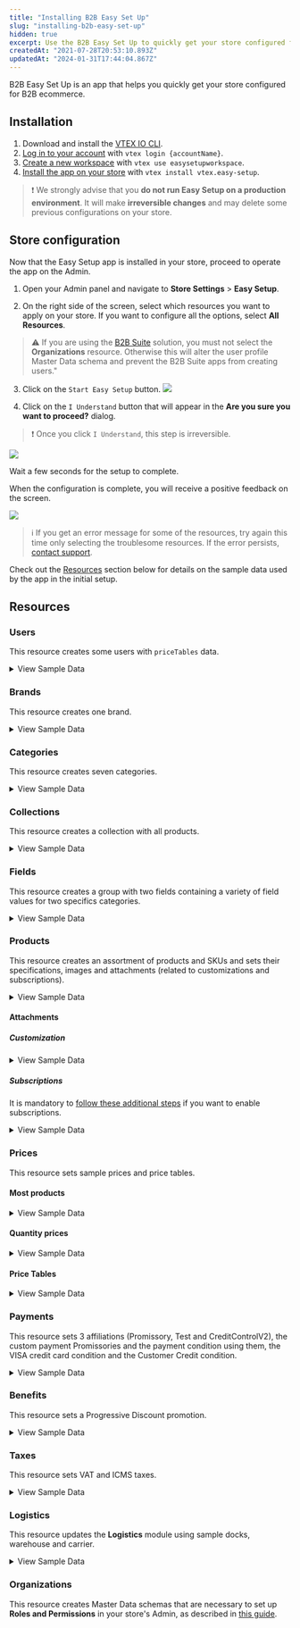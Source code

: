 ```yaml
---
title: "Installing B2B Easy Set Up"
slug: "installing-b2b-easy-set-up"
hidden: true
excerpt: Use the B2B Easy Set Up to quickly get your store configured for B2B ecommerce.
createdAt: "2021-07-28T20:53:10.893Z"
updatedAt: "2024-01-31T17:44:04.867Z"
---
```


B2B Easy Set Up is an app that helps you quickly get your store configured for B2B ecommerce.

## Installation

1. Download and install the [VTEX IO CLI](https://developers.vtex.com/docs/guides/vtex-io-documentation-vtex-io-cli-installation-and-command-reference).
2. [Log in to your account](https://developers.vtex.com/docs/guides/vtex-io-documentation-2-basicsetuptodevelopinvtexio#step-1---logging-in-to-your-vtex-account) with `vtex login {accountName}`.
3. [Create a new workspace](https://developers.vtex.com/docs/guides/vtex-io-documentation-2-basicsetuptodevelopinvtexio#step-2---creating-your-own-workspace) with `vtex use easysetupworkspace`.
4. [Install the app on your store](https://developers.vtex.com/docs/guides/vtex-io-documentation-installing-an-app) with `vtex install vtex.easy-setup`.
  
>❗ We strongly advise that you **do not run Easy Setup on a production environment**. It will make **irreversible changes** and may delete some previous configurations on your store.
  
## Store configuration

Now that the Easy Setup app is installed in your store, proceed to operate the app on the Admin.

1. Open your Admin panel and navigate to **Store Settings** > **Easy Setup**.

2. On the right side of the screen, select which resources you want to apply on your store. If you want to configure all the options, select **All Resources**.

  >⚠️ If you are using the [B2B Suite](https://developers.vtex.com/docs/guides/vtex-b2b-suite) solution, you must not select the **Organizations** resource. Otherwise this will alter the user profile Master Data schema and prevent the B2B Suite apps from creating users."

3. Click on the `Start Easy Setup` button.
   ![](https://cdn.jsdelivr.net/gh/vtexdocs/dev-portal-content@main/images/installing-b2b-easy-set-up-0.PNG)

4. Click on the `I Understand` button that will appear in the **Are you sure you want to proceed?** dialog.

  >❗ Once you click `I Understand`, this step is irreversible.

![](https://cdn.jsdelivr.net/gh/vtexdocs/dev-portal-content@main/images/installing-b2b-easy-set-up-1.PNG)

Wait a few seconds for the setup to complete.

When the configuration is complete, you will receive a positive feedback on the screen.

![](https://cdn.jsdelivr.net/gh/vtexdocs/dev-portal-content@main/images/installing-b2b-easy-set-up-2.PNG)

> ℹ️️ If you get an error message for some of the resources, try again this time only selecting the troublesome resources. If the error persists, [contact support](https://help.vtex.com/support).

Check out the [Resources](https://developers.vtex.com/docs/guides/installing-b2b-easy-set-up#resources) section below for details on the sample data used by the app in the initial setup.

## Resources

### Users

This resource creates some users with `priceTables` data.

<details>
  <summary>View Sample Data</summary>
  <ul>
    <li>Email: <code>john@email.com</code></li>
    <ul>
      <li>PriceTable: platinum</li>
    </ul>
    <br />
    <li>Email: <code>steven@email.com</code></li>
    <ul>
      <li>PriceTable: gold</li>
    </ul>
    <br />
    <li>Email: <code>chris@email.com</code></li>
    <ul>
      <li>PriceTable: silver</li>
    </ul>
  </ul>
</details>

### Brands

This resource creates one brand.

<details>
  <summary>View Sample Data</summary>
  <ul>
    <li>Name: Brand (9280)</li>
  </ul>
</details>

### Categories

This resource creates seven categories.

<details>
  <summary>View Sample Data</summary>
  <ul>
    <li>Name: Apparel (9281)</li>
    <li>Name: Food and beverage (9282)</li>
    <li>Name: Sporting (9283)</li>
    <li>Name: Agribusiness (9284)</li>
    <li>Name: Home Appliance (9285)</li>
    <li>Name: Computer & Software (9286)</li>
    <li>Name: Power tools (9287)</li>
  </ul>
</details>

### Collections

This resource creates a collection with all products.

<details>
  <summary>View Sample Data</summary>
  <ul>
    <li>Name: All</li>
    <li>Type: Inclusive</li>
    <li>BrandId: 9280 (Brand)</li>
  </ul>
</details>

### Fields

This resource creates a group with two fields containing a variety of field values for two specifics categories.

<details>
  <summary>View Sample Data</summary>
  <ul>
    <li>Group: Specifications</li>
    <br />
    <li>Category: Apparel (9281)</li>
    <ul>
      <li>Field: Clothes Size</li>
      <li>Field Values: S, M, L and XL</li>
    </ul>
    <br />
    <li>Category: Sporting (9283)</li>
    <ul>
      <li>Field: Shoes Size</li>
      <li>Field Values: 8, 8.5, 9, 9.5 and 10</li>
    </ul>
  </ul>
</details>

### Products

This resource creates an assortment of products and SKUs and sets their specifications, images and attachments (related to customizations and subscriptions).

<details>
    <summary>View Sample Data</summary>
    <ul>
        <details>
            <summary>Category: Apparel (9281)</summary>
            <ul>
                <li>Product Name: adidas Men's Performance Polo - Blast Blue (880001)</li>
                <ul>
                    <li>SKU Name: S (880010)</li>
                    <li>SKU Name: M (880011)</li>
                    <li>SKU Name: L (880012)</li>
                    <li>SKU Name: XL (880013)</li>
                </ul>
                <br />
                <li>Product Name: adidas Men's Performance Polo - Green Night (880002)</li>
                <ul>
                    <li>SKU Name: S (880020)</li>
                    <li>SKU Name: M (880021)</li>
                    <li>SKU Name: L (880022)</li>
                    <li>SKU Name: XL (880023)</li>
                </ul>
                <br />
                <li>Product Name: adidas Women's Microdot Polo - Night Indigo (880003)</li>
                <ul>
                    <li>SKU Name: S (880030)</li>
                    <li>SKU Name: M (880031)</li>
                    <li>SKU Name: L (880032)</li>
                    <li>SKU Name: XL (880033)</li>
                </ul>
                <br />
                <li>Product Name: adidas Women's Microdot Polo - True Pink (880004)</li>
                <ul>
                    <li>SKU Name: S (880040)</li>
                    <li>SKU Name: M (880041)</li>
                    <li>SKU Name: L (880042)</li>
                    <li>SKU Name: XL (880043)</li>
                </ul>
            </ul>
        </details>
        <details>
            <summary>Category: Food and beverage (9282)</summary>
            <ul>
                <li>Product Name: Yellow Onions (10 lbs.) (880026)</li>
                <ul>
                    <li>SKU Name: _same name_ (880260)</li>
                </ul>
                <br />
                <li>Product Name: Cauliflower Fresh (880027)</li>
                <ul>
                    <li>SKU Name: _same name_ (880270)</li>
                </ul>
                <br />
                <li>Product Name: Asparagus Green Conventional (880028)</li>
                <ul>
                    <li>SKU Name: _same name_ (880280)</li>
                </ul>
                <br />
                <li>Product Name: Fresh Hass Avocadoes (880029)</li>
                <ul>
                    <li>SKU Name: _same name_ (880290)</li>
                </ul>
                <br />
                <li>Product Name: Fresh Coconuts (880030)</li>
                <ul>
                    <li>SKU Name: _same name_ (880300)</li>
                </ul>
                <br />
                <li>Product Name: Whole Watermelon Mini Fresh (880031)</li>
                <ul>
                    <li>SKU Name: _same name_ (880310)</li>
                </ul>
                <br />
                <li>Product Name: Navel Oranges Grown Large Fresh (880032)</li>
                <ul>
                    <li>SKU Name: _same name_ (880320)</li>
                </ul>
                <br />
                <li>Product Name: Navel Oranges Grown Large Fresh, Pack of 10 (880039)</li>
                <ul>
                    <li>SKU Kit: _same name_ (880390)</li>
                    <li>SKU Components: 10un of Navel Oranges Grown Large Fresh</li>
                </ul>
            </ul>
        </details>
        <details>
            <summary>Category: Sporting (9283)</summary>
            <ul>
                <li>Product Name: Nike Men's Roshe G Spikeless Golf Shoes (880005)</li>
                <ul>
                    <li>SKU Name: 8 (880050)</li>
                    <li>SKU Name: 8.5 (880051)</li>
                    <li>SKU Name: 9 (880052)</li>
                    <li>SKU Name: 9.5 (880053)</li>
                    <li>SKU Name: 10 (880054)</li>
                </ul>
                <br />
                <li>Product Name: Nike Men's Air Max 1 G Spikeless Golf Shoes (880006)</li>
                <ul>
                    <li>SKU Name: 8 (880060)</li>
                    <li>SKU Name: 8.5 (880061)</li>
                    <li>SKU Name: 9 (880062)</li>
                    <li>SKU Name: 9.5 (880063)</li>
                    <li>SKU Name: 10 (880064)</li>
                </ul>
                <br />
                <li>Product Name: Nike Air Max 270 G Spikeless Golf Shoes (880007)</li>
                <ul>
                    <li>SKU Name: 8 (880070)</li>
                    <li>SKU Name: 8.5 (880071)</li>
                    <li>SKU Name: 9 (880072)</li>
                    <li>SKU Name: 9.5 (880073)</li>
                    <li>SKU Name: 10 (880074)</li>
                </ul>
                <br />
                <li>Product Name: Skechers Women's Go Golf Drive 4 Dogs At Play Spikeless Golf Shoes (880008)</li>
                <ul>
                    <li>SKU Name: 8 (880080)</li>
                    <li>SKU Name: 8.5 (880081)</li>
                    <li>SKU Name: 9 (880082)</li>
                    <li>SKU Name: 9.5 (880083)</li>
                    <li>SKU Name: 10 (880084)</li>
                </ul>
            </ul>
        </details>
        <details>
            <summary>Category: Agribusiness (9284)</summary>
            <ul>
                <li>Product Name: 2020 APACHE AS1040 (880033)</li>
                <ul>
                    <li>SKU Name: _same name_ (880330)</li>
                </ul>
                <br />
                <li>Product Name: 2 POST CANOPY (880034)</li>
                <ul>
                    <li>SKU Name: _same name_ (880340)</li>
                </ul>
                <br />
                <li>Product Name: 2020 AMACSA PH390 (880035)</li>
                <ul>
                    <li>SKU Name: _same name_ (880350)</li>
                </ul>
                <br />
                <li>Product Name: Faceplate Combine Snout (880036)</li>
                <ul>
                    <li>SKU Name: _same name_ (880360)</li>
                </ul>
                <br />
                <li>Product Name: 2016 MK MARTIN ENT MKGB788 Blades/Box Scraper (880037)</li>
                <ul>
                    <li>SKU Name: _same name_ (880370)</li>
                </ul>
                <br />
                <li>Product Name: 1998 JOHN DEERE 8400T (880038)</li>
                <ul>
                    <li>SKU Name: _same name_ (880380)</li>
                </ul>
            </ul>
        </details>
        <details>
            <summary>Category: Home Appliance (9285)</summary>
            <ul>
                <li>Product Name: Weber 45010001 Spirit II E-310 3-Burner Liquid Propane Grill, Black (880021)</li>
                <ul>
                    <li>SKU Name: _same name_ (880210)</li>
                </ul>
                <br />
                <li>Product Name: iRobot Roomba 675 Robot Vacuum-Wi-Fi Connectivity, Works with Alexa, Good for Pet
                    Hair,
                    Carpets, Hard Floors, Self-Charging (880022)</li>
                <ul>
                    <li>SKU Name: _same name_ (880220)</li>
                </ul>
                <br />
                <li>Product Name: ALROCKET Dehumidifier 35oz(1000ml) Small Dehumidifier for 2100 Cubic Feet (260 sq ft)
                    Portable
                    and Compact Ultra Quiet (880023)</li>
                <ul>
                    <li>SKU Name: _same name_ (880230)</li>
                </ul>
                <br />
                <li>Product Name: McCulloch MC1375 Canister Steam Cleaner with 20 Accessories (880024)</li>
                <ul>
                    <li>SKU Name: _same name_ (880240)</li>
                </ul>
                <br />
                <li>Product Name: Cuisinart GR-4N 5-in-1 Griddler (880025)</li>
                <ul>
                    <li>SKU Name: _same name_ (880250)</li>
                </ul>
            </ul>
        </details>
        <details>
            <summary>Category: Computer & Software (9286)</summary>
            <ul>
                <li>Product Name: Acer Aspire Z24-890-UA91 AIO Desktop - Windows 10 (880015)</li>
                <ul>
                    <li>SKU Name: _same name_ (880150)</li>
                </ul>
                <br />
                <li>Product Name: Lenovo IdeaCentre AIO 3 - Windows 10 (880016)</li>
                <ul>
                    <li>SKU Name: _same name_ (880160)</li>
                </ul>
                <br />
                <li>Product Name: Acer Aspire TC-885-UA92 Desktop - Windows 10 (880017)</li>
                <ul>
                    <li>SKU Name: _same name_ (880170)</li>
                </ul>
                <br />
                <li>Product Name: CYBERPOWERPC Gamer Xtreme VR Gaming PC - Windows 10 (880018)</li>
                <ul>
                    <li>SKU Name: _same name_ (880180)</li>
                </ul>
                <br />
                <li>Product Name: Acer Aspire 5 Slim Laptop - Windows 10 (880019)</li>
                <ul>
                    <li>SKU Name: _same name_ (880190)</li>
                </ul>
                <br />
                <li>Product Name: Jumper EZbook X3 Windows 10 Laptop (880020)</li>
                <ul>
                    <li>SKU Name: _same name_ (880200)</li>
                </ul>
                <br />
                <li>Product Name: Acer Aspire z24 890 + Acer Aspire ATC 885 (880040)</li>
                <ul>
                    <li>SKU Kit: _same name_ (880400)</li>
                </ul>
                <li>SkuComponents:</li>
                <ul>
                    <li>1un of Acer Aspire Z24-890-UA91 AIO Desktop - Windows 10 (880015)</li>
                    <li>1un of Acer Aspire TC-885-UA92 Desktop - Windows 10 (880017)</li>
                </ul>
            </ul>
        </details>
        <details>
            <summary>Category: Power tools (9287)</summary>
            <ul>
                <li>Product Name: BLACK+DECKER 20V MAX Drill & Home Tool Kit, 68 Piece (LDX120PK),Black/Orange (880009)</li>
                <ul>
                    <li>SKU Name: _same name_ (880090)</li>
                </ul>
                <br />
                <li>Product Name: BLACK+DECKER 20V MAX Cordless Drill / Driver with 30-Piece Accessories (LD120VA) (880010)</li>
                <ul>
                    <li>SKU Name: _same name_ (880100)</li>
                </ul>
                <br />
                <li>Product Name: BLACK+DECKER 20V Max Cordless Chainsaw, 10-Inch, Tool Only (LCS1020B) (880011)</li>
                <ul>
                    <li>SKU Name: _same name_ (880110)</li>
                </ul>
                <br />
                <li>Product Name: BLACK+DECKER 20V MAX Cordless Drill Combo Kit, 2-Tool (BD2KITCDDI),Black/Orange Impact Combo Kit (880012)</li>
                <ul>
                    <li>SKU Name: _same name_ (880120)</li>
                </ul>
                <br />
                <li>Product Name: BLACK+DECKER 20V MAX 5-1/2-Inch Cordless Circular Saw, Tool Only (BDCCS20B) (880013)</li>
                <ul>
                    <li>SKU Name: _same name_ (880130)</li>
                </ul>
                <br />
                <li>Product Name: BLACK+DECKER 20V MAX 5-1/2-Inch Cordless Circular Saw (BDCCS20C) (880014)</li>
                <ul>
                    <li>SKU Name: _same name_ (880140)</li>
                </ul>
            </ul>
        </details>
    </ul>
</details>

#### Attachments

##### Customization

<details>
  <summary>View Sample Data</summary>
    <ul>
      <li>Name: T-Shirt Customization (T-Shirt Name - 15 characters)</li>
      <li>Products: adidas Men's Performance Polo - Blast Blue (880001)</li>
    </ul>
</details>

##### Subscriptions

It is mandatory to [follow these additional steps](https://help.vtex.com/tutorial/como-configurar-assinatura-v2--1FA9dfE7vJqxBna9Nft5Sj#2-how-to-install-the-subscription-app) if you want to enable subscriptions.

<details>
  <summary>View Sample Data</summary>
    <ul>
    <li>Name: Subscription</li>
    <li>Products: All from category Food and beverage (9282)</li>
    </ul>
</details>

### Prices

This resource sets sample prices and price tables.

#### Most products

<details>
  <summary>View Sample Data</summary>
    <ul>
      <li>ListPrice: 30.00</li>
      <li>BasePrice: between 50.00 and 2000.00</li>
      <li>Markup: 0%</li>
    </ul>
</details>

#### Quantity prices

<details>
  <summary>View Sample Data</summary>
    <ul>
      <li>Product Name: BLACK+DECKER 20V MAX Cordless Drill / Driver with 30-Piece Accessories (LD120VA) (880100)</li>
      <li>ListPrice: null</li>
      <li>BasePrice: 100.00</li>
      <li>FixedPrices:</li>
      <ul>
      <li>Minimum Quantity: 1</li>
      <li>Value: 100.00</li>
      <li>Minimum Quantity: 10</li>
      <li>Value: 90.00</li>
      <li>Minimum Quantity: 50</li>
      <li>Value: 80.00</li>
      <li>Minimum Quantity: 100</li>
      <li>Value: 70.00</li>
      </ul>
    </ul>
</details>

#### Price Tables

<details>
  <summary>View Sample Data</summary>
    <ul>
      <li>Name: silver</li>
      <ul>
        <li>Percentual Modifier: -5%</li>
      </ul>
      <br/>
      <li>Name: gold</li>
      <ul>
        <li>Percentual Modifier: -10%</li>
      </ul>
      <br/>
      <li>Name: platinum</li>
      <ul>
        <li>Percentual Modifier: -15%</li>
      </ul>
    </ul>
</details>

### Payments

This resource sets 3 affiliations (Promissory, Test and CreditControlV2), the custom payment Promissories and the payment condition using them, the VISA credit card condition and the Customer Credit condition.

<details>
  <summary>View Sample Data</summary>
    <ul>
      <li>Affiliation: Promissory</li>
      <ul>
        <li>Custom Payment: Promissory (201)</li>
        <li>Payment Condition: Promissory</li>
      </ul>
      <br/>
      <li>Affiliation: Test</li>
      <ul>
        <li>Payment Condition: VISA (credit card)</li>
      </ul>
      <br/>
      <li>Affiliation: CreditControlV2</li>
      <ul>
        <li>Payment Conditions:</li>
        <li>15 days (0% interest)</li>
        <li>30 days (0% interest)</li>
        <li>15 and 30 days (1% interest)</li>
        <li>15, 30 and 45 days (1.5% interest)</li>
      </ul>
    </ul>
</details>

### Benefits

This resource sets a Progressive Discount promotion.

<details>
  <summary>View Sample Data</summary>
    <ul>
      <li>Name: Progressive Discount</li>
      <li>Conditions:</li>
      <li>Start: 2010-01-01</li>
      <li>End: 2070-01-01</li>
      <li>Collection: All</li>
      <li>Benefit:</li>
      <ul>
        <li>Quantity: 5</li>
        <li>Discount: 5%</li>
        <li>Quantity: 10</li>
        <li>Discount: 15%</li>
        <li>Quantity: 15</li>
        <li>Discount: 25%</li>
        <li>Quantity: 20</li>
        <li>Discount: 35%</li>
      </ul>
    </ul>
</details>

### Taxes

This resource sets VAT and ICMS taxes.

<details>
  <summary>View Sample Data</summary>
    <ul>
      <li>Name: VAT</li><ul>
      <li>Condition:</li>
      <li>Start: 2010-01-01</li>
      <li>End: 2070-01-01</li>
      <li>Category: Agribusiness (9284)</li>
      <li>Tax: 5%</li></ul>
      <br/>
      <li>Name: ICMS</li><ul>
      <li>Condition:</li>
      <li>Start: 2010-01-01</li>
      <li>End: 2070-01-01</li>
      <li>Category: Agribusiness (9284)</li>
      <li>Tax: 12%</li></ul>
    </ul>
</details>

### Logistics

This resource updates the **Logistics** module using sample docks, warehouse and carrier.

<details>
  <summary>View Sample Data</summary>
  <ul>
    <li>Freight Values:</li>
    <ul>
      <li>Country: BRA</li>
      <li>ZipCodeStart: 0</li>
      <li>ZipCodeEnd: 9999999</li>
      <li>Country: USA</li>
      <li>ZipCodeStart: 0</li>
      <li>ZipCodeEnd: 99999999</li>
    </ul>
    <li>Docks:</li>
    <ul>
      <li>Name: Doca Principal (1)</li>
      <ul>
        <li>Country: BRA</li>
      </ul>
      <li>Name: Main Dock (2)</li>
      <ul>
        <li>Country: USA</li>
      </ul>
    </ul>
    <li>Warehouse:</li>
    <ul>
      <li>Name: Estoque (1_1)</li>
      <li>Docks:</li>
      <ul>
        <li>Doca Principal (1)</li>
        <li>Main Dock (2)</li>
      </ul>
    </ul>
  </ul>
</details>

### Organizations

This resource creates Master Data schemas that are necessary to set up **Roles and Permissions** in your store's Admin, as described in [this guide](https://developers.vtex.com/docs/guides/installing-the-b2b-store-theme#create-master-data-schemas).
